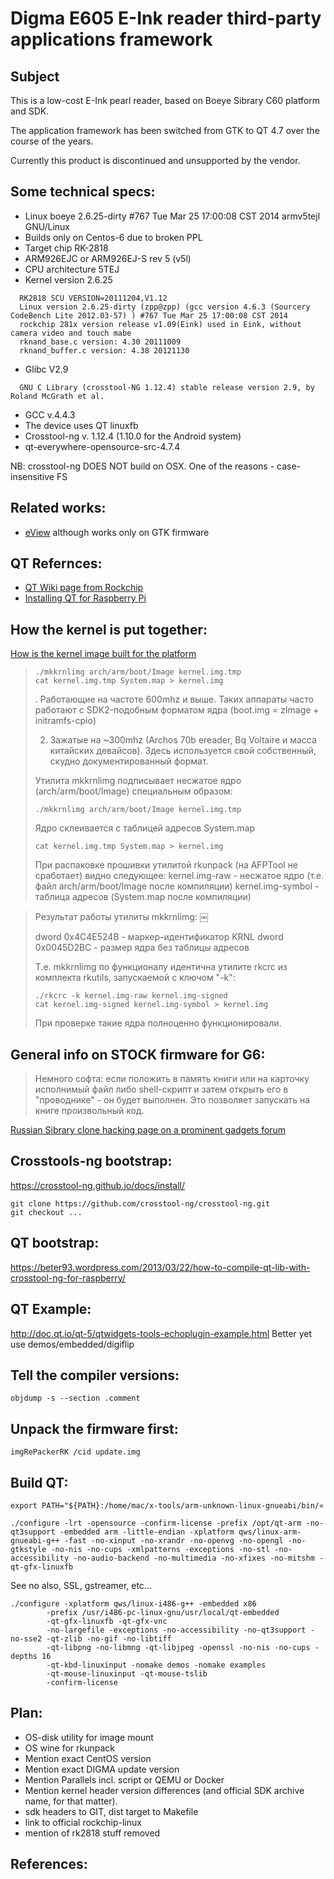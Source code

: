 # Digma E605 E-Ink reader third-party applications framework

## Subject
This is a low-cost E-Ink pearl reader, based on Boeye Sibrary C60 platform and SDK.

The application framework has been switched from GTK to QT 4.7 over the course of the years.

Currently this product is discontinued and unsupported by the vendor.

## Some technical specs:
* Linux boeye 2.6.25-dirty #767 Tue Mar 25 17:00:08 CST 2014 armv5tejl GNU/Linux
* Builds only on Centos-6 due to broken PPL 
* Target chip RK-2818
* ARM926EJC or ARM926EJ-S rev 5 (v5l)
* CPU architecture  5TEJ
* Kernel version 2.6.25 
```
  RK2818 SCU VERSION=20111204,V1.12
  Linux version 2.6.25-dirty (zpp@zpp) (gcc version 4.6.3 (Sourcery CodeBench Lite 2012.03-57) ) #767 Tue Mar 25 17:00:08 CST 2014
  rockchip 281x version release v1.09(Eink) used in Eink, without camera video and touch mabe
  rknand_base.c version: 4.30 20111009
  rknand_buffer.c version: 4.38 20121130
```
* Glibc V2.9 
```
  GNU C Library (crosstool-NG 1.12.4) stable release version 2.9, by Roland McGrath et al.
```
* GCC v.4.4.3
* The device uses QT linuxfb
* Crosstool-ng v. 1.12.4 (1.10.0 for the Android system)
* qt-everywhere-opensource-src-4.7.4


NB: crosstool-ng DOES NOT build on OSX. One of the reasons - case-insensitive FS


## Related works:
* [eView](http://www.the-ebook.org/forum/viewtopic.php?p=1040672#1040672) although works only on GTK firmware

## QT Refernces:
* [QT Wiki page from Rockchip](http://opensource.rock-chips.com/wiki_Qt)
* [Installing QT for Raspberry Pi](https://wiki.qt.io/Building_Qt_for_Embedded_Linux)

## How the kernel is put together:
[How is the kernel image built for the platform](http://roverbooksteel.narod.ru/debian/5point/kernel.htm)
> ```
> ./mkkrnlimg arch/arm/boot/Image kernel.img.tmp
> cat kernel.img.tmp System.map > kernel.img
> ```
> . Работающие на частоте 600mhz и выше. Таких аппараты часто работают с SDK2-подобным форматом ядра (boot.img = zImage + initramfs-cpio)
>
> 2. Зажатые на ~300mhz (Archos 70b ereader, Bq Voltaire и масса китайских девайсов). Здесь используется свой собственный, скудно документированный формат.
> 
> Утилита mkkrnlimg подписывает несжатое ядро (arch/arm/boot/Image) специальным образом:
> ```
> ./mkkrnlimg arch/arm/boot/Image kernel.img.tmp
> ```
> Ядро склеивается с таблицей адресов System.map
> ```
> cat kernel.img.tmp System.map > kernel.img
> ```
> При распаковке прошивки утилитой rkunpack (на AFPTool не сработает) видно следующее:
> kernel.img-raw - несжатое ядро (т.е. файл arch/arm/boot/Image поcле компиляции)
> kernel.img-symbol - таблица адресов (System.map поcле компиляции)

> Результат работы утилиты mkkrnlimg:
>￼
>
> dword 0x4C4E524B - маркер-идентификатор KRNL
> dword 0x0045D2BC - размер ядра без таблицы адресов
>
> Т.е. mkkrnlimg по функционалу идентична утилите rkcrc из комплекта rkutils, запускаемой с ключом "-k":
> ```
> ./rkcrc -k kernel.img-raw kernel.img-signed
> cat kernel.img-signed kernel.img-symbol > kernel.img
> ```
> При проверке такие ядра полноценно функционировали.
>

## General info on STOCK firmware for G6:
> Немного софта: если положить в память книги или на карточку исполнимый файл либо shell-скрипт и затем открыть его в "проводнике" - он будет выполнен. Это позволяет запускать на книге произвольный код. 

[Russian Sibrary clone hacking page on a prominent gadgets forum](https://4pda.ru/forum/index.php?showtopic=423200&st=20)

## Crosstools-ng bootstrap:
https://crosstool-ng.github.io/docs/install/
```
git clone https://github.com/crosstool-ng/crosstool-ng.git
git checkout ...
```

## QT bootstrap:
https://beter93.wordpress.com/2013/03/22/how-to-compile-qt-lib-with-crosstool-ng-for-raspberry/

## QT Example:
http://doc.qt.io/qt-5/qtwidgets-tools-echoplugin-example.html
Better yet use demos/embedded/digiflip

## Tell the compiler versions:
```
objdump -s --section .comment
```

## Unpack the firmware first:
```
imgRePackerRK /cid update.img
```

## Build QT:
```
export PATH="${PATH}:/home/mac/x-tools/arm-unknown-linux-gnueabi/bin/«

./configure -lrt -opensource -confirm-license -prefix /opt/qt-arm -no-qt3support -embedded arm -little-endian -xplatform qws/linux-arm-gnueabi-g++ -fast -no-xinput -no-xrandr -no-openvg -no-opengl -no-gtkstyle -no-nis -no-cups -xmlpatterns -exceptions -no-stl -no-accessibility -no-audio-backend -no-multimedia -no-xfixes -no-mitshm -qt-gfx-linuxfb
```

See no also, SSL, gstreamer, etc...

```
./configure -xplatform qws/linux-i486-g++ -embedded x86 
        -prefix /usr/i486-pc-linux-gnu/usr/local/qt-embedded
        -qt-gfx-linuxfb -qt-gfx-vnc
        -no-largefile -exceptions -no-accessibility -no-qt3support -no-sse2 -qt-zlib -no-gif -no-libtiff
        -qt-libpng -no-libmng -qt-libjpeg -openssl -no-nis -no-cups -depths 16
        -qt-kbd-linuxinput -nomake demos -nomake examples
        -qt-mouse-linuxinput -qt-mouse-tslib
        -confirm-license
```

## Plan:
* OS-disk utility for image mount
* OS wine for rkunpack
* Mention exact CentOS version
* Mention exact DIGMA update version
* Mention Parallels incl. script or QEMU or Docker
* Mention kernel header version differences (and official SDK archive name, for that matter).
* sdk headers to GIT, dist target to Makefile
* link to official rockchip-linux
* mention of rk2818 stuff removed

## References:
